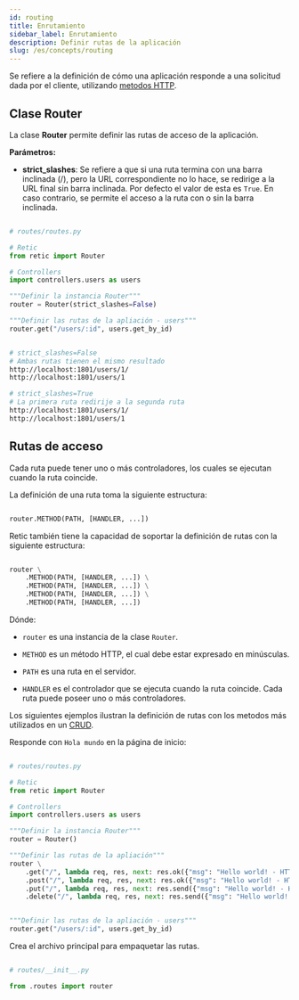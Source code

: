 ```yaml
---
id: routing
title: Enrutamiento
sidebar_label: Enrutamiento
description: Definir rutas de la aplicación
slug: /es/concepts/routing
---
```



Se refiere a la definición de cómo una aplicación responde a una solicitud dada por el cliente, utilizando [metodos HTTP](https://developer.mozilla.org/es/docs/Web/HTTP/Methods).

## Clase Router

La clase **Router** permite definir las rutas de acceso de la aplicación.

**Parámetros:**

- **strict_slashes**: Se refiere a que si una ruta termina con una barra inclinada (/), pero la URL correspondiente no lo hace, se redirige a la URL final sin barra inclinada. Por defecto el valor de esta es `True`. En caso contrario, se permite el acceso a la ruta con o sin la barra inclinada.

```python

# routes/routes.py

# Retic
from retic import Router

# Controllers
import controllers.users as users

"""Definir la instancia Router"""
router = Router(strict_slashes=False)

"""Definir las rutas de la apliación - users"""
router.get("/users/:id", users.get_by_id)

```

```bash

# strict_slashes=False
# Ambas rutas tienen el mismo resultado
http://localhost:1801/users/1/
http://localhost:1801/users/1

# strict_slashes=True
# La primera ruta redirije a la segunda ruta
http://localhost:1801/users/1/
http://localhost:1801/users/1

```

## Rutas de acceso

Cada ruta puede tener uno o más controladores, los cuales se ejecutan cuando la ruta coincide.

La definición de una ruta toma la siguiente estructura:

```python

router.METHOD(PATH, [HANDLER, ...])

```

Retic también tiene la capacidad de soportar la definición de rutas con la siguiente estructura:

```python

router \
    .METHOD(PATH, [HANDLER, ...]) \
    .METHOD(PATH, [HANDLER, ...]) \
    .METHOD(PATH, [HANDLER, ...]) \
    .METHOD(PATH, [HANDLER, ...])

```

Dónde:

- `router` es una instancia de la clase `Router`.

- `METHOD` es un método HTTP, el cual debe estar expresado en minúsculas.

- `PATH` es una ruta en el servidor.

- `HANDLER` es el controlador que se ejecuta cuando la ruta coincide. Cada ruta puede poseer uno o más controladores.

Los siguientes ejemplos ilustran la definición de rutas con los metodos más utilizados en un [CRUD](https://es.wikipedia.org/wiki/CRUD).

Responde con `Hola mundo` en la página de inicio:

```python

# routes/routes.py

# Retic
from retic import Router

# Controllers
import controllers.users as users

"""Definir la instancia Router"""
router = Router()

"""Definir las rutas de la apliación"""
router \
    .get("/", lambda req, res, next: res.ok({"msg": "Hello world! - HTTP GET"})) \
    .post("/", lambda req, res, next: res.ok({"msg": "Hello world! - HTTP POST"})) \
    .put("/", lambda req, res, next: res.send({"msg": "Hello world! - HTTP PUT"})) \
    .delete("/", lambda req, res, next: res.send({"msg": "Hello world! - HTTP DELETE"}))


"""Definir las rutas de la apliación - users"""
router.get("/users/:id", users.get_by_id)

```

Crea el archivo principal para empaquetar las rutas.

```python

# routes/__init__.py

from .routes import router

```
